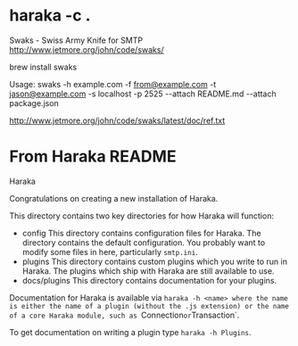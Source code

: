 haraka -c .
=================
Swaks - Swiss Army Knife for SMTP
http://www.jetmore.org/john/code/swaks/

brew install swaks

Usage:
swaks -h example.com -f from@example.com -t jason@example.com -s localhost -p 2525 --attach README.md --attach package.json


http://www.jetmore.org/john/code/swaks/latest/doc/ref.txt

From Haraka README
=================

Haraka

Congratulations on creating a new installation of Haraka.

This directory contains two key directories for how Haraka will function:

 - config
           This directory contains configuration files for Haraka. The
           directory contains the default configuration. You probably want
           to modify some files in here, particularly `smtp.ini`.
 - plugins
           This directory contains custom plugins which you write to run in
           Haraka. The plugins which ship with Haraka are still available
           to use.
 - docs/plugins
           This directory contains documentation for your plugins.

Documentation for Haraka is available via `haraka -h <name> where the name
is either the name of a plugin (without the .js extension) or the name of
a core Haraka module, such as `Connection` or `Transaction`.

To get documentation on writing a plugin type `haraka -h Plugins`.
